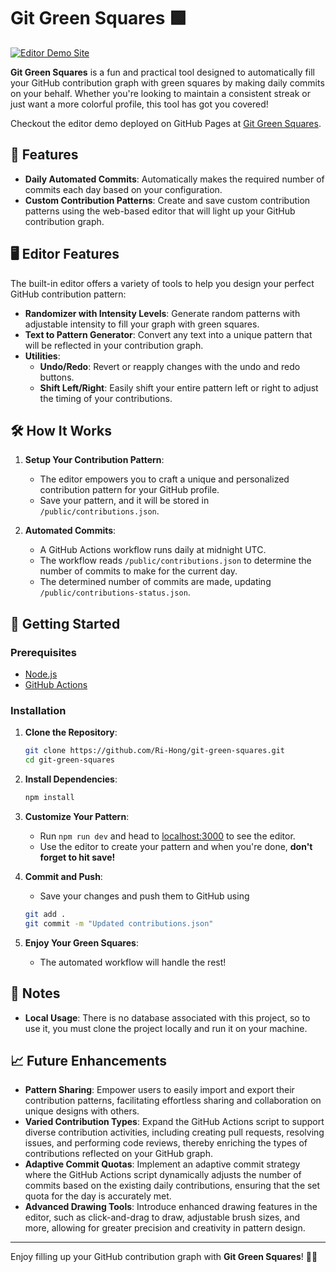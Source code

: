 # Git Green Squares 🟩

[![Editor Demo Site](https://img.shields.io/badge/Visit-Demo%20Site-brightgreen)](https://ri-hong.github.io/git-green-squares/)


**Git Green Squares** is a fun and practical tool designed to automatically fill your GitHub contribution graph with green squares by making daily commits on your behalf. Whether you're looking to maintain a consistent streak or just want a more colorful profile, this tool has got you covered!

Checkout the editor demo deployed on GitHub Pages at [Git Green Squares](https://ri-hong.github.io/git-green-squares/).

## 🚀 Features

- **Daily Automated Commits**: Automatically makes the required number of commits each day based on your configuration.
- **Custom Contribution Patterns**: Create and save custom contribution patterns using the web-based editor that will light up your GitHub contribution graph.

## 🖥️ Editor Features

The built-in editor offers a variety of tools to help you design your perfect GitHub contribution pattern:

- **Randomizer with Intensity Levels**: Generate random patterns with adjustable intensity to fill your graph with green squares.
- **Text to Pattern Generator**: Convert any text into a unique pattern that will be reflected in your contribution graph.
- **Utilities**:
  - **Undo/Redo**: Revert or reapply changes with the undo and redo buttons.
  - **Shift Left/Right**: Easily shift your entire pattern left or right to adjust the timing of your contributions.

## 🛠️ How It Works

1. **Setup Your Contribution Pattern**:
   - The editor empowers you to craft a unique and personalized contribution pattern for your GitHub profile.
   - Save your pattern, and it will be stored in `/public/contributions.json`.

2. **Automated Commits**:
   - A GitHub Actions workflow runs daily at midnight UTC.
   - The workflow reads `/public/contributions.json` to determine the number of commits to make for the current day.
   - The determined number of commits are made, updating `/public/contributions-status.json`.

## 🎯 Getting Started

### Prerequisites

- [Node.js](https://nodejs.org/)
- [GitHub Actions](https://docs.github.com/en/actions)

### Installation

1. **Clone the Repository**:
   ```bash
   git clone https://github.com/Ri-Hong/git-green-squares.git
   cd git-green-squares
   ```

2. **Install Dependencies**:
   ```bash
   npm install
   ```

3. **Customize Your Pattern**:
   - Run `npm run dev` and head to [localhost:3000](http://localhost:3000) to see the editor.
   - Use the editor to create your pattern and when you're done, **don't forget to hit save!**

4. **Commit and Push**:
   - Save your changes and push them to GitHub using
   ```bash
   git add .
   git commit -m "Updated contributions.json"
   ```

5. **Enjoy Your Green Squares**:
   - The automated workflow will handle the rest!

## 📝 Notes

- **Local Usage**: There is no database associated with this project, so to use it, you must clone the project locally and run it on your machine.

## 📈 Future Enhancements

- **Pattern Sharing**: Empower users to easily import and export their contribution patterns, facilitating effortless sharing and collaboration on unique designs with others.
- **Varied Contribution Types**: Expand the GitHub Actions script to support diverse contribution activities, including creating pull requests, resolving issues, and performing code reviews, thereby enriching the types of contributions reflected on your GitHub graph.
- **Adaptive Commit Quotas**: Implement an adaptive commit strategy where the GitHub Actions script dynamically adjusts the number of commits based on the existing daily contributions, ensuring that the set quota for the day is accurately met.
- **Advanced Drawing Tools**: Introduce enhanced drawing features in the editor, such as click-and-drag to draw, adjustable brush sizes, and more, allowing for greater precision and creativity in pattern design.

---

Enjoy filling up your GitHub contribution graph with **Git Green Squares**! 🌱✨
